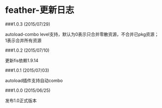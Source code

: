 feather-更新日志
====================

###1.0.3 (2015/07/29)

autoload-combo level支持，默认为0表示只合并零散资源，不合并已pkg资源；1表示合并所有资源

###1.0.2 (2015/07/10)

更新fis依赖1.9.14

###1.0.1 (2015/07/03)

autoload插件支持自动combo

###1.0.0 (2015/06/25)

发布1.0正式版本